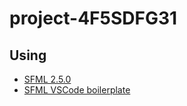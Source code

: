 # project-4F5SDFG31

## Using

* [SFML 2.5.0](https://www.sfml-dev.org/)
* [SFML VSCode boilerplate](https://github.com/andrew-r-king/sfml-vscode-boilerplate)